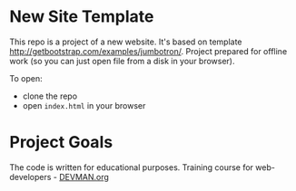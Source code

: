 # New Site Template

This repo is a project of a new website. It's based on template http://getbootstrap.com/examples/jumbotron/.
Project prepared for offline work (so you can just open file from a disk in your browser).

To open:
- clone the repo
- open `index.html` in your browser

# Project Goals

The code is written for educational purposes. Training course for web-developers - [DEVMAN.org](https://devman.org)

